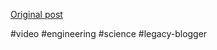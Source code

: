 <!--
date: '2007-07-11'
published: true
slug: 2007-07-500kv
time_to_read: 5
title: 500kV
-->



[Original post](https://ysfk.blogspot.com/2007/07/500kv.html)

#video #engineering #science #legacy-blogger 